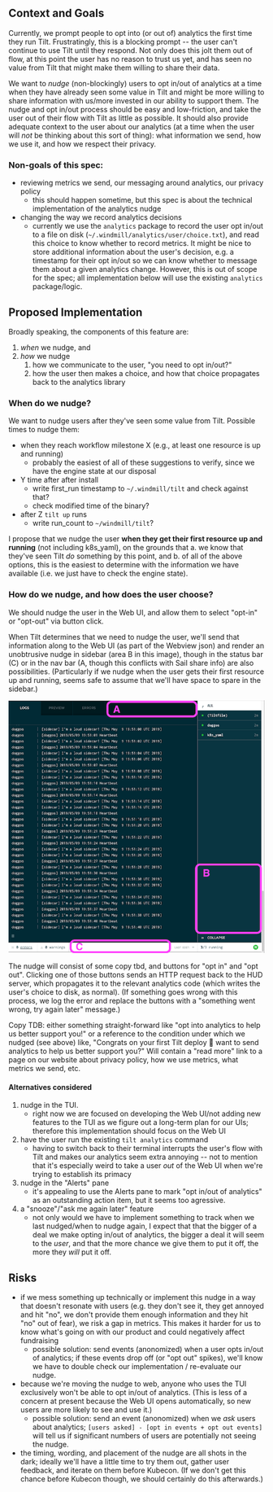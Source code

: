 ## Context and Goals

Currently, we prompt people to opt into (or out of) analytics the first time they run Tilt. Frustratingly, this is a blocking prompt -- the user can't continue to use Tilt until they respond. Not only does this jolt them out of flow, at this point the user has no reason to trust us yet, and has seen no value from Tilt that might make them willing to share their data. 

We want to *nudge* (non-blockingly) users to opt in/out of analytics at a time when they have already seen some value in Tilt and might be more willing to share information with us/more invested in our ability to support them. The nudge and opt in/out process should be easy and low-friction, and take the user out of their flow with Tilt as little as possible. It should also provide adequate context to the user about our analytics (at a time when the user will _not_ be thinking about this sort of thing): what information we send, how we use it, and how we respect their privacy.

### Non-goals of this spec:
* reviewing metrics we send, our messaging around analytics, our privacy policy
    * this should happen sometime, but this spec is about the technical implementation of the analytics nudge
* changing the way we record analytics decisions
    * currently we use the `analytics` package to record the user opt in/out to a file on disk (`~/.windmill/analytics/user/choice.txt`), and read this choice to know whether to record metrics. It might be nice to store additional information about the user's decision, e.g. a timestamp for their opt in/out so we can know whether to message them about a given analytics change. However, this is out of scope for the spec; all implementation below will use the existing `analytics` package/logic.

## Proposed Implementation
Broadly speaking, the components of this feature are:
1. *when* we nudge, and
2. *how* we nudge
    1. how we communicate to the user, "you need to opt in/out?"
    2. how the user then makes a choice, and how that choice propagates back to the analytics library

### When do we nudge?

We want to nudge users after they've seen some value from Tilt. Possible times to nudge them:
* when they reach workflow milestone X (e.g., at least one resource is up and running)
    * probably the easiest of all of these suggestions to verify, since we have the engine state at our disposal
* Y time after after install
    * write first_run timestamp to `~/.windmill/tilt` and check against that?
    * check modified time of the binary?
* after Z `tilt up` runs
    * write run_count to `~/windmill/tilt`?
    
I propose that we nudge the user **when they get their first resource up and running** (not including k8s_yaml), on the grounds that a. we know that they've seen Tilt *do* something by this point, and b. of all of the above options, this is the easiest to determine with the information we have available (i.e. we just have to check the engine state). 
    
### How do we nudge, and how does the user choose?

We should nudge the user in the Web UI, and allow them to select "opt-in" or "opt-out" via button click.

When Tilt determines that we need to nudge the user, we'll send that information along to the Web UI (as part of the Webview json) and render an unobtrusive nudge in sidebar (area B in this image), though in the status bar (C) or in the nav bar (A, though this conflicts with Sail share info) are also possibilities. (Particularly if we nudge when the user gets their first resource up and running, seems safe to assume that we'll have space to spare in the sidebar.)

![possible places in Web UI to put analytics nudge](images/web-ui-where-nudge.png)

The nudge will consist of some copy tbd, and buttons for "opt in" and "opt out". Clicking one of those buttons sends an HTTP request back to the HUD server, which propagates it to the relevant analytics code (which writes the user's choice to disk, as normal). (If something goes wrong with this process, we log the error and replace the buttons with a "something went wrong, try again later" message.)

Copy TDB: either something straight-forward like "opt into analytics to help us better support you!" or a reference to the condition under which we nudged (see above) like, "Congrats on your first Tilt deploy 🎉 want to send analytics to help us better support you?" Will contain a "read more" link to a page on our website about privacy policy, how we use metrics, what metrics we send, etc.

#### Alternatives considered
1. nudge in the TUI.
    * right now we are focused on developing the Web UI/not adding new features to the TUI as we figure out a long-term plan for our UIs; therefore this implementation should focus on the Web UI
2. have the user run the existing `tilt analytics` command
    * having to switch back to their terminal interrupts the user's flow with Tilt and makes our analytics seem extra annoying -- not to mention that it's especially weird to take a user _out_ of the Web UI when we're trying to establish its primacy 
3. nudge in the "Alerts" pane
    * it's appealing to use the Alerts pane to mark "opt in/out of analytics" as an outstanding action item, but it seems too agressive.
4. a "snooze"/"ask me again later" feature
    * not only would we have to implement something to track when we last nudged/when to nudge again, I expect that that the bigger of a deal we make opting in/out of analytics, the bigger a deal it will seem to the _user_, and that the more chance we give them to put it off, the more they _will_ put it off.

## Risks
* if we mess something up technically or implement this nudge in a way that doesn't resonate with users (e.g. they don't see it, they get annoyed and hit "no", we don't provide them enough information and they hit "no" out of fear), we risk a gap in metrics. This makes it harder for us to know what's going on with our product and could negatively affect fundraising
	* possible solution: send events (anonomized) when a user opts in/out of analytics; if these events drop off (or "opt out" spikes), we'll know we have to double check our implementation / re-evaluate our nudge.
* because we're moving the nudge to web, anyone who uses the TUI exclusively won't be able to opt in/out of analytics. (This is less of a concern at present because the Web UI opens automatically, so new users are more likely to see and use it.)
	* possible solution: send an event (anonomized) when we *ask* users about analytics; `[users asked] - [opt in events + opt out events]` will tell us if significant numbers of users are potentially not seeing the nudge.
* the timing, wording, and placement of the nudge are all shots in the dark; ideally we'll have a little time to try them out, gather user feedback, and iterate on them before Kubecon. (If we don't get this chance before Kubecon though, we should certainly do this afterwards.)


